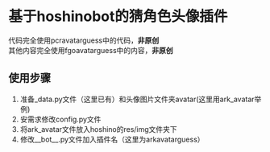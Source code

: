 # 基于hoshinobot的猜角色头像插件
代码完全使用pcravatarguess中的代码，**非原创**  
其他内容完全使用fgoavatarguess中的内容，**非原创** 
## 使用步骤
1. 准备_data.py文件（这里已有）和头像图片文件夹avatar(这里用ark_avatar举例)
2. 安需求修改config.py文件
3. 将ark_avatar文件放入hoshino的res/img文件夹下
4. 修改__bot__.py文件加入插件名（这里为arkavatarguess）